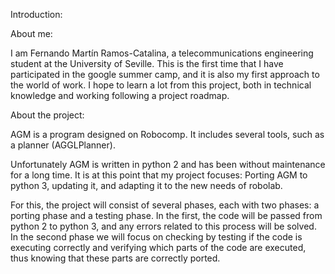Introduction:

About me:

I am Fernando Martín Ramos-Catalina, a telecommunications engineering student at the University of Seville. This is the first time that I have participated in the google summer camp, and it is also my first approach to the world of work. I hope to learn a lot from this project, both in technical knowledge and working following a project roadmap.


About the project:

AGM is a program designed on Robocomp. It includes several tools, such as a planner (AGGLPlanner). 

Unfortunately AGM is written in python 2 and has been without maintenance for a long time. It is at this point that my project focuses: Porting AGM to python 3, updating it, and adapting it to the new needs of robolab.

For this, the project will consist of several phases, each with two phases: a porting phase and a testing phase. In the first, the code will be passed from python 2 to python 3, and any errors related to this process will be solved. In the second phase we will focus on checking by testing if the code is executing correctly and verifying which parts of the code are executed, thus knowing that these parts are correctly ported.
